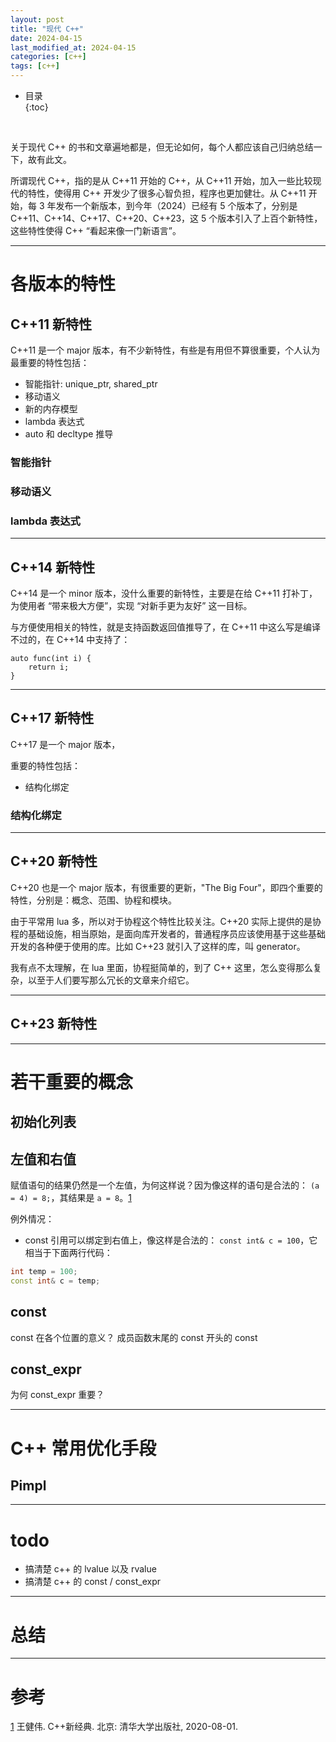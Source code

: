 ```yaml
---
layout: post
title: "现代 C++"
date: 2024-04-15
last_modified_at: 2024-04-15
categories: [c++]
tags: [c++]
---
```


* 目录  
{:toc}
<br/>

关于现代 C++ 的书和文章遍地都是，但无论如何，每个人都应该自己归纳总结一下，故有此文。  

所谓现代 C++，指的是从 C++11 开始的 C++，从 C++11 开始，加入一些比较现代的特性，使得用 C++ 开发少了很多心智负担，程序也更加健壮。从 C++11 开始，每 3 年发布一个新版本，到今年（2024）已经有 5 个版本了，分别是 C++11、C++14、C++17、C++20、C++23，这 5 个版本引入了上百个新特性，这些特性使得 C++ “看起来像一门新语言”。   

---

# 各版本的特性

## C++11 新特性

C++11 是一个 major 版本，有不少新特性，有些是有用但不算很重要，个人认为最重要的特性包括：  

* 智能指针: unique_ptr, shared_ptr
* 移动语义
* 新的内存模型
* lambda 表达式
* auto 和 decltype 推导


### 智能指针

### 移动语义


### lambda 表达式

---

## C++14 新特性
C++14 是一个 minor 版本，没什么重要的新特性，主要是在给 C++11 打补丁，为使用者 “带来极大方便”，实现 “对新手更为友好” 这一目标。 

与方便使用相关的特性，就是支持函数返回值推导了，在 C++11 中这么写是编译不过的，在 C++14 中支持了：  
```
auto func(int i) {
    return i;
}
```

---

## C++17 新特性
C++17 是一个 major 版本，

重要的特性包括：  
* 结构化绑定


### 结构化绑定



---

## C++20 新特性
C++20 也是一个 major 版本，有很重要的更新，"The Big Four"，即四个重要的特性，分别是：概念、范围、协程和模块。  

由于平常用 lua 多，所以对于协程这个特性比较关注。C++20 实际上提供的是协程的基础设施，相当原始，是面向库开发者的，普通程序员应该使用基于这些基础开发的各种便于使用的库。比如 C++23 就引入了这样的库，叫 generator。  

我有点不太理解，在 lua 里面，协程挺简单的，到了 C++ 这里，怎么变得那么复杂，以至于人们要写那么冗长的文章来介绍它。  



---

## C++23 新特性

---

# 若干重要的概念

## 初始化列表

## 左值和右值

[1]:14.12

赋值语句的结果仍然是一个左值，为何这样说？因为像这样的语句是合法的： `(a = 4) = 8;`，其结果是 `a = 8`。[1] 

例外情况：   
* const 引用可以绑定到右值上，像这样是合法的： `const int& c = 100`，它相当于下面两行代码：  

```c++
int temp = 100;
const int& c = temp;
```

## const
const 在各个位置的意义？
成员函数末尾的 const
开头的 const

## const_expr

为何 const_expr 重要？

---

# C++ 常用优化手段

## Pimpl


---

# todo
* 搞清楚 c++ 的 lvalue 以及 rvalue
* 搞清楚 c++ 的 const / const_expr

---

# 总结

---

# 参考
[1] 王健伟. C++新经典. 北京: 清华大学出版社, 2020-08-01.  